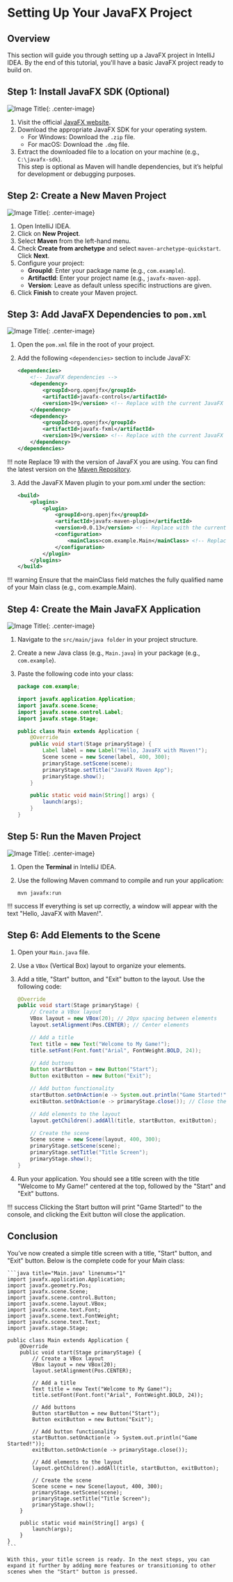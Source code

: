 # Setting Up Your JavaFX Project
<!-- overview -->
## Overview
This section will guide you through setting up a JavaFX project in IntelliJ IDEA. By the end of this tutorial, you'll have a basic JavaFX project ready to build on.

## Step 1: Install JavaFX SDK (Optional)
<!-- Installing the SDK -->
![Image Title](https://dummyimage.com/600x400/eee/aaa"ImageTitle"){: .center-image}

1. Visit the official [JavaFX website](https://openjfx.io/).
2. Download the appropriate JavaFX SDK for your operating system.
   - For Windows: Download the `.zip` file.
   - For macOS: Download the `.dmg` file.
3. Extract the downloaded file to a location on your machine (e.g., `C:\javafx-sdk`).  
   This step is optional as Maven will handle dependencies, but it’s helpful for development or debugging purposes.

## Step 2: Create a New Maven Project
<!-- creating the project in intelliJ -->
![Image Title](https://dummyimage.com/600x400/eee/aaa"ImageTitle"){: .center-image}

1. Open IntelliJ IDEA.
2. Click on **New Project**.
3. Select **Maven** from the left-hand menu.
4. Check **Create from archetype** and select `maven-archetype-quickstart`. Click **Next**.
5. Configure your project:
   - **GroupId**: Enter your package name (e.g., `com.example`).
   - **ArtifactId**: Enter your project name (e.g., `javafx-maven-app`).
   - **Version**: Leave as default unless specific instructions are given.
6. Click **Finish** to create your Maven project.

## Step 3: Add JavaFX Dependencies to `pom.xml`
<!-- adding dependencies to pom.xml  -->
![Image Title](https://dummyimage.com/600x400/eee/aaa"ImageTitle"){: .center-image}

1. Open the `pom.xml` file in the root of your project.
2. Add the following `<dependencies>` section to include JavaFX:

   ```xml
   <dependencies>
       <!-- JavaFX dependencies -->
       <dependency>
           <groupId>org.openjfx</groupId>
           <artifactId>javafx-controls</artifactId>
           <version>19</version> <!-- Replace with the current JavaFX version -->
       </dependency>
       <dependency>
           <groupId>org.openjfx</groupId>
           <artifactId>javafx-fxml</artifactId>
           <version>19</version> <!-- Replace with the current JavaFX version -->
       </dependency>
   </dependencies>
   ```

!!! note
Replace 19 with the version of JavaFX you are using. You can find the latest version on the [Maven Repository](https://mvnrepository.com/artifact/org.openjfx).

3. Add the JavaFX Maven plugin to your pom.xml under the <build> section:

    ```xml
    <build>
        <plugins>
            <plugin>
                <groupId>org.openjfx</groupId>
                <artifactId>javafx-maven-plugin</artifactId>
                <version>0.0.13</version> <!-- Replace with the current plugin version -->
                <configuration>
                    <mainClass>com.example.Main</mainClass> <!-- Replace with your main class -->
                </configuration>
            </plugin>
        </plugins>
    </build>
    ```
!!! warning
Ensure that the mainClass field matches the fully qualified name of your Main class (e.g., com.example.Main).

## Step 4: Create the Main JavaFX Application
<!-- creating main application -->
![Image Title](https://dummyimage.com/600x400/eee/aaa"ImageTitle"){: .center-image}

1. Navigate to the `src/main/java folder` in your project structure.
2. Create a new Java class (e.g., `Main.java`) in your package (e.g., `com.example`).
3. Paste the following code into your class:

    ```java
    package com.example;

    import javafx.application.Application;
    import javafx.scene.Scene;
    import javafx.scene.control.Label;
    import javafx.stage.Stage;

    public class Main extends Application {
        @Override
        public void start(Stage primaryStage) {
            Label label = new Label("Hello, JavaFX with Maven!");
            Scene scene = new Scene(label, 400, 300);
            primaryStage.setScene(scene);
            primaryStage.setTitle("JavaFX Maven App");
            primaryStage.show();
        }

        public static void main(String[] args) {
            launch(args);
        }
    }
    ```

## Step 5: Run the Maven Project
<!-- running maven project -->
![Image Title](https://dummyimage.com/600x400/eee/aaa"ImageTitle"){: .center-image}

1. Open the **Terminal** in IntelliJ IDEA.
2. Use the following Maven command to compile and run your application:

    ```plaintext
    mvn javafx:run
    ```
!!! success
If everything is set up correctly, a window will appear with the text "Hello, JavaFX with Maven!".

## Step 6: Add Elements to the Scene
<!-- how to add shapes and buttons to a scene, end goal is a title screen. -->
1. Open your `Main.java` file.
2. Use a `VBox` (Vertical Box) layout to organize your elements.
3. Add a title, "Start" button, and "Exit" button to the layout. Use the following code:

   ```java title="Main.java" linenums="1"
   @Override
   public void start(Stage primaryStage) {
       // Create a VBox layout
       VBox layout = new VBox(20); // 20px spacing between elements
       layout.setAlignment(Pos.CENTER); // Center elements

       // Add a title
       Text title = new Text("Welcome to My Game!");
       title.setFont(Font.font("Arial", FontWeight.BOLD, 24));

       // Add buttons
       Button startButton = new Button("Start");
       Button exitButton = new Button("Exit");

       // Add button functionality
       startButton.setOnAction(e -> System.out.println("Game Started!")); // Placeholder for starting the game
       exitButton.setOnAction(e -> primaryStage.close()); // Close the application

       // Add elements to the layout
       layout.getChildren().addAll(title, startButton, exitButton);

       // Create the scene
       Scene scene = new Scene(layout, 400, 300);
       primaryStage.setScene(scene);
       primaryStage.setTitle("Title Screen");
       primaryStage.show();
   }
   ```
4. Run your application. You should see a title screen with the title "Welcome to My Game!" centered at the top, followed by the "Start" and "Exit" buttons.

!!! success
Clicking the Start button will print "Game Started!" to the console, and clicking the Exit button will close the application.

## Conclusion
<!-- end product is a simple title screen with a start button, exit button and title. -->
You’ve now created a simple title screen with a title, "Start" button, and "Exit" button. Below is the complete code for your Main class:

    ```java title="Main.java" linenums="1"
    import javafx.application.Application;
    import javafx.geometry.Pos;
    import javafx.scene.Scene;
    import javafx.scene.control.Button;
    import javafx.scene.layout.VBox;
    import javafx.scene.text.Font;
    import javafx.scene.text.FontWeight;
    import javafx.scene.text.Text;
    import javafx.stage.Stage;

    public class Main extends Application {
        @Override
        public void start(Stage primaryStage) {
            // Create a VBox layout
            VBox layout = new VBox(20);
            layout.setAlignment(Pos.CENTER);

            // Add a title
            Text title = new Text("Welcome to My Game!");
            title.setFont(Font.font("Arial", FontWeight.BOLD, 24));

            // Add buttons
            Button startButton = new Button("Start");
            Button exitButton = new Button("Exit");

            // Add button functionality
            startButton.setOnAction(e -> System.out.println("Game Started!"));
            exitButton.setOnAction(e -> primaryStage.close());

            // Add elements to the layout
            layout.getChildren().addAll(title, startButton, exitButton);

            // Create the scene
            Scene scene = new Scene(layout, 400, 300);
            primaryStage.setScene(scene);
            primaryStage.setTitle("Title Screen");
            primaryStage.show();
        }

        public static void main(String[] args) {
            launch(args);
        }
    }
    ```

    With this, your title screen is ready. In the next steps, you can expand it further by adding more features or transitioning to other scenes when the "Start" button is pressed.